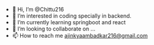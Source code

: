 - 👋 Hi, I’m @Chittu216
- 👀 I’m interested in coding specially in backend.
- 🌱 I’m currently learning springboot and react
- 💞️ I’m looking to collaborate on ...
- 📫 How to reach me ajinkyaambadkar216@gmail.com

<!---
Chittu216/Chittu216 is a ✨ special ✨ repository because its `README.md` (this file) appears on your GitHub profile.
You can click the Preview link to take a look at your changes.
--->
